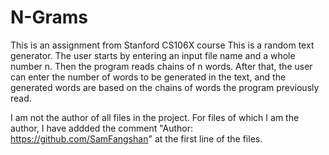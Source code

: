 # N-Grams
This is an assignment from Stanford CS106X course
This is a random text generator. The user starts by entering an input file name and a whole number n. Then the program reads chains of n words. After that, the user can enter the number of words to be generated in the text, and the generated words are based on the chains of words the program previously read.



I am not the author of all files in the project. For files of which I am the author, I have addded the comment "Author: https://github.com/SamFangshan" at the first line of the files.
